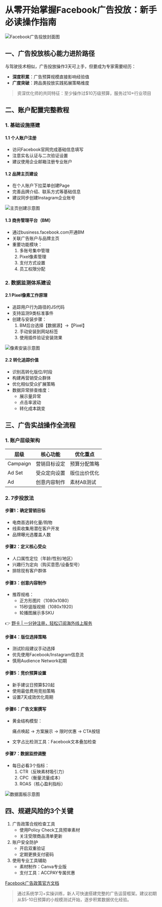 # 从零开始掌握Facebook广告投放：新手必读操作指南

![Facebook广告投放封面图](https://bbtdd.com/wp-content/uploads/img/1861065844165.webp)

## 一、广告投放核心能力进阶路径
与驾驶技术相似，广告投放操作3天可上手，但要成为专家需要经历：
- **深度积累**：广告预算规模直接影响经验值
- **广度突破**：跨品类投放实践拓展策略维度

> 资深优化师的共同特征：至少操作过$10万级预算，服务过10+行业项目

## 二、账户配置完整教程
### 1. 基础设施搭建
#### 1.1 个人账户注册
- 访问Facebook官网完成基础信息填写
- 注意实名认证与二次验证设置
- 建议使用企业邮箱注册专业账户

#### 1.2 品牌主页建设
- 在个人账户下拉菜单创建Page
- 完善品牌介绍、联系方式等基础信息
- 建议同步创建Instagram企业账号

![主页创建示意图](https://bbtdd.com/wp-content/uploads/img/63819500455.webp)

#### 1.3 商务管理平台（BM）
- 通过business.facebook.com开通BM
- 关联广告账户与品牌主页
- 重要功能模块：
  1. 多账号集中管理
  2. Pixel像素管理
  3. 支付方式设置
  4. 员工权限分配

### 2. 数据监测体系建设
#### 2.1 Pixel像素工作原理
- 追踪用户行为路径的JS代码
- 支持监测9类标准事件
- 创建与安装步骤：
  1. BM后台选择【数据源】→【Pixel】 
  2. 手动安装到网站<head>标签
  3. 使用插件验证安装效果

![像素安装示意图](https://bbtdd.com/wp-content/uploads/img/070085801471804.webp)

#### 2.2 转化追踪价值
- 识别高转化版位/时段
- 构建再营销受众群体
- 优化相似受众扩展策略
- 数据异常排查维度：
  - 展示量异常
  - 点击率波动 
  - 转化成本跳变

## 三、广告实战操作全流程
### 1. 账户层级架构
| 层级 | 核心功能 | 优化重点 |
|------|----------|----------|
| Campaign | 营销目标设定 | 预算分配策略 |
| Ad Set | 受众定向设置 | 版位出价优化 |  
| Ad     | 创意内容制作 | 素材AB测试 |

### 2. 7步投放法
#### 步骤1：确定营销目标
- 电商首选转化量/购物
- 线索收集用潜在客户开发
- 品牌曝光选覆盖人数

#### 步骤2：定义核心受众
- 人口属性定位（年龄/性别/地区）
- 兴趣行为定向（购买意愿/设备型号）
- 排除现有客户群体

#### 步骤3：创意内容制作
- 推荐规格：
  - 正方形图片（1080x1080）
  - 15秒竖版视频（1080x1920）
  - 轮播图展示多SKU

👉 [野卡 | 一分钟注册，轻松订阅海外线上服务](https://bbtdd.com/yeka)

#### 步骤4：版位选择策略
- 测试阶段建议手动选择
- 优先使用Facebook/Instagram信息流
- 慎用Audience Network初期

#### 步骤5：竞价预算设置
- 新手建议日预算$20起
- 使用最低费用竞拍策略
- 设置7天成效优化周期

#### 步骤6：广告文案撰写
- 黄金结构模型：
  
  痛点唤起 → 方案展示 → 限时优惠 → CTA按钮
  
- 文字占比检测工具：Facebook文本叠加检查

#### 步骤7：数据监控调整
- 每日必看3个指标：
  1. CTR（反映素材吸引力）
  2. CPC（衡量流量成本）
  3. ROAS（核心盈利指标）

![数据面板示意图](https://bbtdd.com/wp-content/uploads/img/8987575527.webp)

## 四、规避风险的3个关键
1. 广告政策合规检查工具
   - 使用Policy Check工具预审素材
   - 关注受限商品清单更新
2. 账户安全防护
   - 开启双重验证
   - 定期更换支付密码
3. 使用专业工具辅助
   - 素材制作：Canva专业版
   - 支付工具：ACCPAY专属优惠

[Facebook广告政策官方文档](https://www.facebook.com/policies/ads)

> 通过系统学习+实操训练，新人可快速搭建完整的广告运营框架。建议初期从$5-10日预算的小规模测试开始，逐步积累数据优化经验。